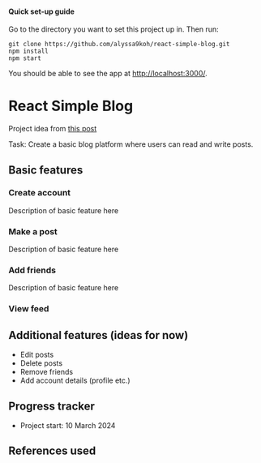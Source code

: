 #### Quick set-up guide
Go to the directory you want to set this project up in. Then run:

```
git clone https://github.com/alyssa9koh/react-simple-blog.git
npm install
npm start
```

You should be able to see the app at [http://localhost:3000/](http://localhost:3000/).

# React Simple Blog

Project idea from [this post](https://medium.com/@rohan.fulzele/50-beginner-and-intermediate-level-react-project-ideas-%EF%B8%8F-809b396faa39)

Task: Create a basic blog platform where users can read and write posts.

## Basic features

### Create account
Description of basic feature here

### Make a post
Description of basic feature here

### Add friends
Description of basic feature here

### View feed

## Additional features (ideas for now)
* Edit posts
* Delete posts
* Remove friends
* Add account details (profile etc.)

## Progress tracker
* Project start: 10 March 2024

## References used

